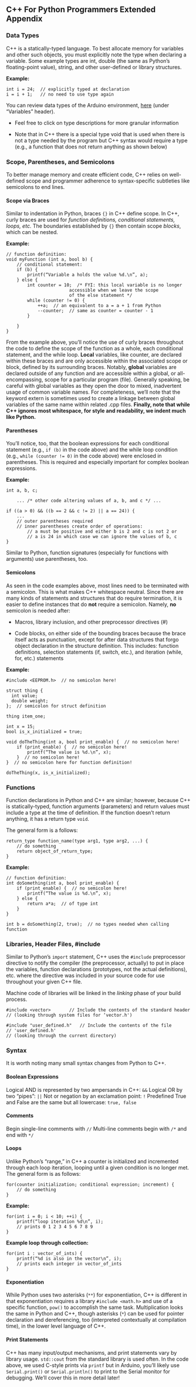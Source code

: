 ## C++ For Python Programmers Extended Appendix

### Data Types

C++ is a statically-typed language.  To best allocate memory for variables and other such objects, you must explicitly note the type when declaring a variable.  Some example types are int, double (the same as Python’s floating-point value), string, and other user-defined or library structures.

**Example:**
```
int i = 24;  // explicitly typed at declaration
i = i + 1;   // no need to use type again 
```

You can review data types of the Arduino environment, [here](https://www.arduino.cc/reference/en/) (under “Variables” header).

+ Feel free to click on type descriptions for more granular information

+ Note that in C++ there is a special type void that is used when there is not a type needed by the program but C++ syntax would require a type (e.g., a function that does not return anything as shown below)

### Scope, Parentheses, and Semicolons

To better manage memory and create efficient code, C++ relies on well-defined scope and programmer adherence to syntax-specific subtleties like semicolons to end lines.

#### Scope via Braces

Similar to indentation in Python, braces ```{}``` in C++ define scope. In C++, curly braces are used for *function definitions, conditional statements, loops, etc.* The boundaries established by ```{}``` then contain scope *blocks*, which can be nested.

**Example:**
```
// function definition:
void myFunction (int a, bool b) {
	// conditional statement:
	if (b) {
		printf(“Variable a holds the value %d.\n”, a);
	} else {
		int counter = 10;  /* FYI: this local variable is no longer
					    accessible when we leave the scope
					    of the else statement */
		while (counter != 0) {
			++a;  // an equivalent to a = a + 1 from Python
			--counter;  // same as counter = counter - 1
		}
		
	}
}
```
From the example above, you’ll notice the use of curly braces throughout the code to define the scope of the function as a whole, each conditional statement, and the while loop. **Local** variables, like counter, are declared within these braces and are only accessible within the associated scope or block, defined by its surrounding braces. Notably, **global** variables are declared outside of any function and are accessible within a global, or all-encompassing, scope for a particular program (file). Generally speaking, be careful with global variables as they open the door to mixed, inadvertent usage of common variable names. For completeness, we’ll note that the keyword extern is sometimes used to create a linkage between global variables of the same name within related .cpp files. **Finally, note that while C++ ignores most whitespace, for style and readability, we indent much like Python.**

#### Parentheses

You’ll notice, too, that the boolean expressions for each conditional statement (e.g., ```if (b)``` in the code above) and the while loop condition (e.g., ```while (counter != 0)``` in the code above) were enclosed in parentheses.  This is required and especially important for complex boolean expressions.

**Example:**
```
int a, b, c;

	... /* other code altering values of a, b, and c */ ...
	
if ((a > 0) && ((b == 2 && c != 2) || a == 24)) {
	... 
	// outer parentheses required
	// inner parentheses create order of operations:
		// a must be positive and either b is 2 and c is not 2 or
		// a is 24 in which case we can ignore the values of b, c
}
```

Similar to Python, function signatures (especially for functions with arguments) use parentheses, too.

#### Semicolons

As seen in the code examples above, most lines need to be terminated with a semicolon. This is what makes C++ whitespace neutral. Since there are many kinds of statements and structures that do require termination, it is easier to define instances that do **not** require a semicolon. Namely, **no** semicolon is needed after:


+ Macros, library inclusion, and other preprocessor directives (#)

+ Code blocks, on either side of the bounding braces because the brace itself acts as punctuation, except for after data structures that forgo object declaration in the structure definition. This includes: function definitions, selection statements (if, switch, etc.), and iteration (while, for, etc.) statements

**Example:**
```
#include <EEPROM.h>  // no semicolon here!

struct thing {
  int value;
  double weight;
};  // semicolon for struct definition

thing item_one;

int x = 15;
bool is_x_initialized = true;

void doTheThing(int a, bool print_enable) {  // no semicolon here!
    if (print_enable) {  // no semicolon here!
        printf(“The value is %d.\n”, x);
    }  // no semicolon here!
}  // no semicolon here for function definition!

doTheThing(x, is_x_initialized);
```


### Functions

Function declarations in Python and C++ are similar; however, because C++ is statically-typed, function arguments (parameters) and return values must include a type at the time of definition.  If the function doesn’t return anything, it has a return type ```void```.

The general form is a follows:

```
return_type function_name(type arg1, type arg2, ...) {
	// do something
	return object_of_return_type;
}
```

**Example:**
```
// function definition:
int doSomething(int a, bool print_enable) {
    if (print_enable) {  // no semicolon here!
        printf(“The value is %d.\n”, x);
    } else {
        return a*a;  // of type int
    }
}

int b = doSomething(2, true);  // no types needed when calling function
```

### Libraries, Header Files, #include
Similar to Python’s ```import``` statement, C++ uses the ```#include``` preprocessor directive to notify the compiler (the preprocessor, actually) to put in place the variables, function declarations (prototypes, not the actual definitions), etc. where the directive was included in your source code for use throughout your given C++ file.

Machine code of libraries will be linked in the *linking* phase of your build process.

```
#include <vector>		// Include the contents of the standard header 
// (looking through system files for ‘vector.h') 
```

```
#include "user_defined.h"	// Include the contents of the file
// 'user_defined.h' 
// (looking through the current directory)
```

### Syntax
It is worth noting many small syntax changes from Python to C++.

#### Boolean Expressions
Logical AND is represented by two ampersands in C++: ```&&```
Logical OR by two “pipes”: ```||```
Not or negation by an exclamation point: ```!```
Predefined True and False are the same but all lowercase: ```true, false```

#### Comments
Begin single-line comments with ```//```
Multi-line comments begin with ```/*``` and end with ```*/```

#### Loops
Unlike Python’s “range,” in C++ a counter is initialized and incremented through each loop iteration, looping until a given condition is no longer met.  The general form is as follows:

```
for(counter initialization; conditional expression; increment) {
	// do something
}
```

**Example:**
```
for(int i = 0; i < 10; ++i) {
	printf(“loop iteration %d\n”, i);
	// prints 0 1 2 3 4 5 6 7 8 9
}
```

**Example loop through collection:**
```
for(int i : vector_of_ints) {
	printf(“%d is also in the vector\n”, i);
	// prints each integer in vector_of_ints
}
```

#### Exponentiation
While Python uses two asterisks (```**```) for exponentiation, C++ is different in that exponentiation requires a library ```#include <math.h>``` and use of a specific function, ```pow()``` to accomplish the same task.  Multiplication looks the same in Python and C++, though asterisks (```*```) can be used for pointer declaration and dereferencing, too (interpreted contextually at compilation time), in the lower level language of C++.

#### Print Statements
C++ has many input/output mechanisms, and print statements vary by library usage. ```std::cout``` from the standard library is used often. In the code above, we used C-style prints via ```printf``` but in Arduino, you’ll likely use ```Serial.print()``` or ```Serial.println()``` to print to the Serial monitor for debugging. We’ll cover this in more detail later!